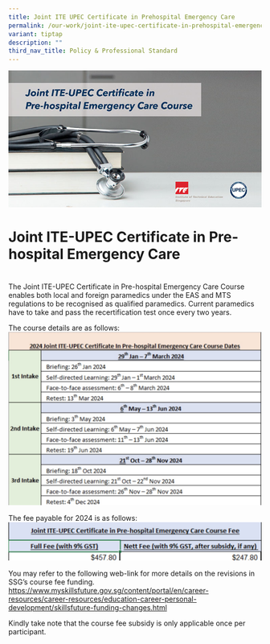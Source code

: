 ```yaml
---
title: Joint ITE UPEC Certificate in Prehospital Emergency Care
permalink: /our-work/joint-ite-upec-certificate-in-prehospital-emergency-care-course/
variant: tiptap
description: ""
third_nav_title: Policy & Professional Standard
---
```

![](/images/Amb_Team_Joint_ITE_UPEC_Course.jpeg)

# Joint ITE-UPEC Certificate in Pre-hospital Emergency Care
# 

The Joint ITE-UPEC Certificate in Pre-hospital Emergency Care Course enables both local and foreign paramedics under the EAS and MTS regulations to be recognised as qualified paramedics. Current paramedics have to take and pass the recertification test once every two years.

The course details are as follows:
![](/images/IMG_5937.jpg)

The fee payable for 2024 is as follows:
![Joint ITE-UPEC Course Fee 2024](/images/IMG_5936.jpg)

You may refer to the following web-link for more details on the revisions in SSG’s course fee funding.  
https://www.myskillsfuture.gov.sg/content/portal/en/career-resources/career-resources/education-career-personal-development/skillsfuture-funding-changes.html

Kindly take note that the course fee subsidy is only applicable once per participant.